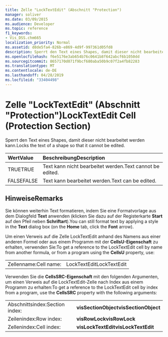 ```yaml
---
title: Zelle "LockTextEdit" (Abschnitt "Protection")
manager: soliver
ms.date: 03/09/2015
ms.audience: Developer
ms.topic: reference
f1_keywords:
- Vis_DSS.chm665
localization_priority: Normal
ms.assetid: d8de5fa4-826b-e869-4d9f-997361d05fd8
description: Sperrt den Text eines Shapes, damit dieser nicht bearbeitet werden kann.
ms.openlocfilehash: f6e5176e3ab654b76c0641b8f642abcf6b1050dd
ms.sourcegitcommit: 8657170d071f9bcf680aba50b9c07f2a4fb82283
ms.translationtype: MT
ms.contentlocale: de-DE
ms.lasthandoff: 04/28/2019
ms.locfileid: "33404498"
---
```

# <a name="locktextedit-cell-protection-section"></a><span data-ttu-id="8e07d-103">Zelle "LockTextEdit" (Abschnitt "Protection")</span><span class="sxs-lookup"><span data-stu-id="8e07d-103">LockTextEdit Cell (Protection Section)</span></span>

<span data-ttu-id="8e07d-104">Sperrt den Text eines Shapes, damit dieser nicht bearbeitet werden kann.</span><span class="sxs-lookup"><span data-stu-id="8e07d-104">Locks the text of a shape so that it cannot be edited.</span></span>
  
|<span data-ttu-id="8e07d-105">**Wert**</span><span class="sxs-lookup"><span data-stu-id="8e07d-105">**Value**</span></span>|<span data-ttu-id="8e07d-106">**Beschreibung**</span><span class="sxs-lookup"><span data-stu-id="8e07d-106">**Description**</span></span>|
|:-----|:-----|
|<span data-ttu-id="8e07d-107">TRUE</span><span class="sxs-lookup"><span data-stu-id="8e07d-107">TRUE</span></span>  <br/> |<span data-ttu-id="8e07d-108">Text kann nicht bearbeitet werden.</span><span class="sxs-lookup"><span data-stu-id="8e07d-108">Text cannot be edited.</span></span>  <br/> |
| <span data-ttu-id="8e07d-109">FALSE</span><span class="sxs-lookup"><span data-stu-id="8e07d-109">FALSE</span></span>  <br/> | <span data-ttu-id="8e07d-110">Text kann bearbeitet werden.</span><span class="sxs-lookup"><span data-stu-id="8e07d-110">Text can be edited.</span></span>  <br/> |
   
## <a name="remarks"></a><span data-ttu-id="8e07d-111">Hinweise</span><span class="sxs-lookup"><span data-stu-id="8e07d-111">Remarks</span></span>

<span data-ttu-id="8e07d-112">Sie können weiterhin Text formatieren, indem Sie eine Formatvorlage aus dem Dialogfeld **Text** anwenden (klicken Sie dazu auf der Registerkarte **Start** auf den Pfeil neben **Schriftart**).</span><span class="sxs-lookup"><span data-stu-id="8e07d-112">You can still format text by applying a style in the **Text** dialog box (on the **Home** tab, click the **Font** arrow).</span></span> 
  
<span data-ttu-id="8e07d-113">Um einen Verweis auf die Zelle LockTextEdit anhand des Namens aus einer anderen Formel oder aus einem Programm mit der **CellsU-Eigenschaft** zu erhalten, verwenden Sie:</span><span class="sxs-lookup"><span data-stu-id="8e07d-113">To get a reference to the LockTextEdit cell by name from another formula, or from a program using the **CellsU** property, use:</span></span> 
  
|||
|:-----|:-----|
| <span data-ttu-id="8e07d-114">Zellenname:</span><span class="sxs-lookup"><span data-stu-id="8e07d-114">Cell name:</span></span>  <br/> | <span data-ttu-id="8e07d-115">LockTextEdit</span><span class="sxs-lookup"><span data-stu-id="8e07d-115">LockTextEdit</span></span>  <br/> |
   
<span data-ttu-id="8e07d-116">Verwenden Sie die **CellsSRC-Eigenschaft** mit den folgenden Argumenten, um einen Verweis auf die LockTextEdit-Zelle nach Index aus einem Programm zu erhalten:</span><span class="sxs-lookup"><span data-stu-id="8e07d-116">To get a reference to the LockTextEdit cell by index from a program, use the **CellsSRC** property with the following arguments:</span></span> 
  
|||
|:-----|:-----|
| <span data-ttu-id="8e07d-117">Abschnittsindex:</span><span class="sxs-lookup"><span data-stu-id="8e07d-117">Section index:</span></span>  <br/> |<span data-ttu-id="8e07d-118">**visSectionObject**</span><span class="sxs-lookup"><span data-stu-id="8e07d-118">**visSectionObject**</span></span> <br/> |
| <span data-ttu-id="8e07d-119">Zeilenindex:</span><span class="sxs-lookup"><span data-stu-id="8e07d-119">Row index:</span></span>  <br/> |<span data-ttu-id="8e07d-120">**visRowLock**</span><span class="sxs-lookup"><span data-stu-id="8e07d-120">**visRowLock**</span></span> <br/> |
| <span data-ttu-id="8e07d-121">Zellenindex:</span><span class="sxs-lookup"><span data-stu-id="8e07d-121">Cell index:</span></span>  <br/> |<span data-ttu-id="8e07d-122">**visLockTextEdit**</span><span class="sxs-lookup"><span data-stu-id="8e07d-122">**visLockTextEdit**</span></span> <br/> |
   

